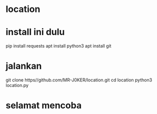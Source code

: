 # location 
# install ini dulu

pip install requests 
apt install python3 
apt install git 

# jalankan

git clone https//github.com/MR-J0KER/location.git 
cd location
python3 location.py

# selamat mencoba #
